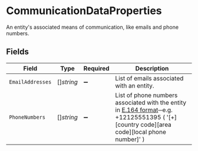 # CommunicationDataProperties

An entity's associated means of communication, like emails and phone numbers.


## Fields

| Field                                                                                                                                                                            | Type                                                                                                                                                                             | Required                                                                                                                                                                         | Description                                                                                                                                                                      |
| -------------------------------------------------------------------------------------------------------------------------------------------------------------------------------- | -------------------------------------------------------------------------------------------------------------------------------------------------------------------------------- | -------------------------------------------------------------------------------------------------------------------------------------------------------------------------------- | -------------------------------------------------------------------------------------------------------------------------------------------------------------------------------- |
| `EmailAddresses`                                                                                                                                                                 | []*string*                                                                                                                                                                       | :heavy_minus_sign:                                                                                                                                                               | List of emails associated with an entity.                                                                                                                                        |
| `PhoneNumbers`                                                                                                                                                                   | []*string*                                                                                                                                                                       | :heavy_minus_sign:                                                                                                                                                               | List of phone numbers associated with the entity in [E.164 format](https://en.wikipedia.org/wiki/E.164)─e.g. +12125551395 ( '[+][country code][area code][local phone number]' ) |